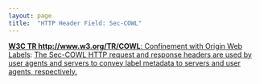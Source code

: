 ```yaml
---
layout: page
title:  "HTTP Header Field: Sec-COWL"
---
```


[**W3C TR http://www.w3.org/TR/COWL**: Confinement with Origin Web Labels](/specs/W3C/TR/COWL "This specification defines an API for specifying privacy and integrity policies on data, in the form of origin labels, and a mechanism for confining code according to such policies. This allows Web application authors and server operators to share data with untrusted—buggy but not malicious—code (e.g., in a mashup scenario) yet impose restrictions on how the code can share the data further."): [The Sec-COWL HTTP request and response headers are used by user agents and servers to convey label metadata to servers and user agents, respectively.]()

